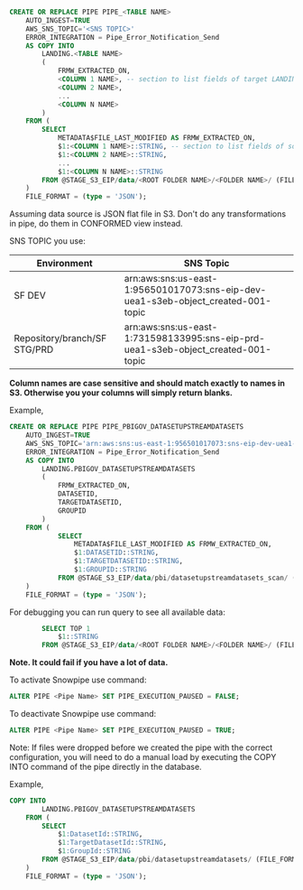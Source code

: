```sql
CREATE OR REPLACE PIPE PIPE_<TABLE NAME>
    AUTO_INGEST=TRUE
    AWS_SNS_TOPIC='<SNS TOPIC>'  
    ERROR_INTEGRATION = Pipe_Error_Notification_Send
    AS COPY INTO  
        LANDING.<TABLE NAME>
        (
            FRMW_EXTRACTED_ON,
            <COLUMN 1 NAME>, -- section to list fields of target LANDING table 
            <COLUMN 2 NAME>,
            ...
            <COLUMN N NAME>
        )
    FROM (
        SELECT
            METADATA$FILE_LAST_MODIFIED AS FRMW_EXTRACTED_ON,
            $1:<COLUMN 1 NAME>::STRING, -- section to list fields of source file 
            $1:<COLUMN 2 NAME>::STRING,
            ...
            $1:<COLUMN N NAME>::STRING
        FROM @STAGE_S3_EIP/data/<ROOT FOLDER NAME>/<FOLDER NAME>/ (FILE_FORMAT => 'LANDING.JSON_S3')
    )
    FILE_FORMAT = (type = 'JSON');
```
Assuming data source is JSON flat file in S3. 
Don't do any transformations in pipe, do them in CONFORMED view instead. 

SNS TOPIC you use: 

|Environment|SNS Topic| 
|--|--|
|SF DEV|arn:aws:sns:us-east-1:956501017073:sns-eip-dev-uea1-s3eb-object_created-001-topic|
|Repository/branch/SF STG/PRD|arn:aws:sns:us-east-1:731598133995:sns-eip-prd-uea1-s3eb-object_created-001-topic|

**Column names are case sensitive and should match exactly to names in S3. Otherwise you your columns will simply return blanks.**

Example,
```sql
CREATE OR REPLACE PIPE PIPE_PBIGOV_DATASETUPSTREAMDATASETS 
    AUTO_INGEST=TRUE
    AWS_SNS_TOPIC='arn:aws:sns:us-east-1:956501017073:sns-eip-dev-uea1-s3eb-object_created-001-topic'  
    ERROR_INTEGRATION = Pipe_Error_Notification_Send
    AS COPY INTO   
        LANDING.PBIGOV_DATASETUPSTREAMDATASETS
        (
            FRMW_EXTRACTED_ON,
            DATASETID,
            TARGETDATASETID,
            GROUPID
        )
    FROM (
            SELECT
                METADATA$FILE_LAST_MODIFIED AS FRMW_EXTRACTED_ON,
                $1:DATASETID::STRING,
                $1:TARGETDATASETID::STRING,
                $1:GROUPID::STRING
            FROM @STAGE_S3_EIP/data/pbi/datasetupstreamdatasets_scan/ (FILE_FORMAT => 'LANDING.JSON_S3') 
    ) 
    FILE_FORMAT = (type = 'JSON');
```

For debugging you can run query to see all available data:
```sql
        SELECT TOP 1 
            $1::STRING
        FROM @STAGE_S3_EIP/data/<ROOT FOLDER NAME>/<FOLDER NAME>/ (FILE_FORMAT => 'LANDING.JSON_S3')
```
**Note. It could fail if you have a lot of data.** 

To activate Snowpipe use command:
```sql
ALTER PIPE <Pipe Name> SET PIPE_EXECUTION_PAUSED = FALSE;
```

To deactivate Snowpipe use command:
```sql
ALTER PIPE <Pipe Name> SET PIPE_EXECUTION_PAUSED = TRUE;
```

Note: If files were dropped before we created the pipe with the correct configuration, you will need to do a manual load by executing the COPY INTO command of the pipe directly in the database.

Example,
```sql
COPY INTO  
        LANDING.PBIGOV_DATASETUPSTREAMDATASETS
    FROM (
        SELECT
            $1:DatasetId::STRING,
            $1:TargetDatasetId::STRING,
            $1:GroupId::STRING
        FROM @STAGE_S3_EIP/data/pbi/datasetupstreamdatasets/ (FILE_FORMAT => 'LANDING.JSON_S3')
    )
    FILE_FORMAT = (type = 'JSON');
```
